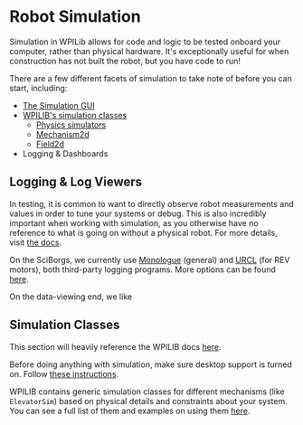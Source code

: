 # Robot Simulation

Simulation in WPILib allows for code and logic to be tested onboard your computer, rather than physical hardware. It's exceptionally useful for when construction has not built the robot, but you have code to run!

There are a few different facets of simulation to take note of before you can start, including:

- [The Simulation GUI](https://docs.wpilib.org/en/stable/docs/software/wpilib-tools/robot-simulation)
- [WPILIB's simulation classes](#simulation-classes)
  - [Physics simulators](https://docs.wpilib.org/en/stable/docs/software/wpilib-tools/robot-simulation/physics-sim.html)
  - [Mechanism2d](https://docs.wpilib.org/en/stable/docs/software/dashboards/glass/mech2d-widget.html)
  - [Field2d](https://docs.wpilib.org/en/stable/docs/software/dashboards/glass/field2d-widget.html)
- Logging & Dashboards

## Logging & Log Viewers

In testing, it is common to want to directly observe robot measurements and values in order to tune your systems or debug. This is also incredibly important when working with simulation, as you otherwise have no reference to what is going on without a physical robot. For more details, visit [the docs](https://docs.wpilib.org/en/stable/docs/software/telemetry/telemetry.html).

On the SciBorgs, we currently use [Monologue](https://github.com/shueja/Monologue/wiki) (general) and [URCL](https://github.com/Mechanical-Advantage/URCL) (for REV motors), both third-party logging programs. More options can be found [here](https://docs.wpilib.org/en/stable/docs/software/telemetry/3rd-party-libraries.html).

On the data-viewing end, we like 

## Simulation Classes

This section will heavily reference the WPILIB docs [here](https://docs.wpilib.org/en/stable/docs/software/wpilib-tools/robot-simulation/introduction.html).

Before doing anything with simulation, make sure desktop support is turned on. Follow [these instructions](https://docs.wpilib.org/en/stable/docs/software/wpilib-tools/robot-simulation/introduction.html).

WPILIB contains generic simulation classes for different mechanisms (like `ElevatorSim`) based on physical details and constraints about your system. You can see a full list of them and examples on using them [here](https://docs.wpilib.org/en/stable/docs/software/wpilib-tools/robot-simulation/physics-sim.html).


